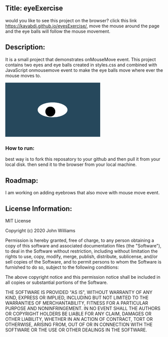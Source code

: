 ## Title: eyeExercise
would you like to see this project on the browser? click this link https://kayabdi.github.io/eyesExercise/, move the mouse around the page and the eye balls will follow the mouse movement.

## Description: 

It is a small project that demonstrates onMouseMove event. This project contains two eyes and eye balls created in styles.css 
and combined with JavaScript onmousemove event to make the eye balls move where ever the mouse moves to.

<img src= "oneeye.png" width='300'/>

### How to run:
best way is to fork this reposatory to your github and then pull it from your local disk. then send it to the browser from your local machine.

## Roadmap:
I am working on adding eyebrows that also move with mouse move event.

## License Information:
MIT License

Copyright (c) 2020 John Williams

Permission is hereby granted, free of charge, to any person obtaining a copy
of this software and associated documentation files (the "Software"), to deal
in the Software without restriction, including without limitation the rights
to use, copy, modify, merge, publish, distribute, sublicense, and/or sell
copies of the Software, and to permit persons to whom the Software is
furnished to do so, subject to the following conditions:

The above copyright notice and this permission notice shall be included in all
copies or substantial portions of the Software.

THE SOFTWARE IS PROVIDED "AS IS", WITHOUT WARRANTY OF ANY KIND, EXPRESS OR
IMPLIED, INCLUDING BUT NOT LIMITED TO THE WARRANTIES OF MERCHANTABILITY,
FITNESS FOR A PARTICULAR PURPOSE AND NONINFRINGEMENT. IN NO EVENT SHALL THE
AUTHORS OR COPYRIGHT HOLDERS BE LIABLE FOR ANY CLAIM, DAMAGES OR OTHER
LIABILITY, WHETHER IN AN ACTION OF CONTRACT, TORT OR OTHERWISE, ARISING FROM,
OUT OF OR IN CONNECTION WITH THE SOFTWARE OR THE USE OR OTHER DEALINGS IN THE
SOFTWARE.
